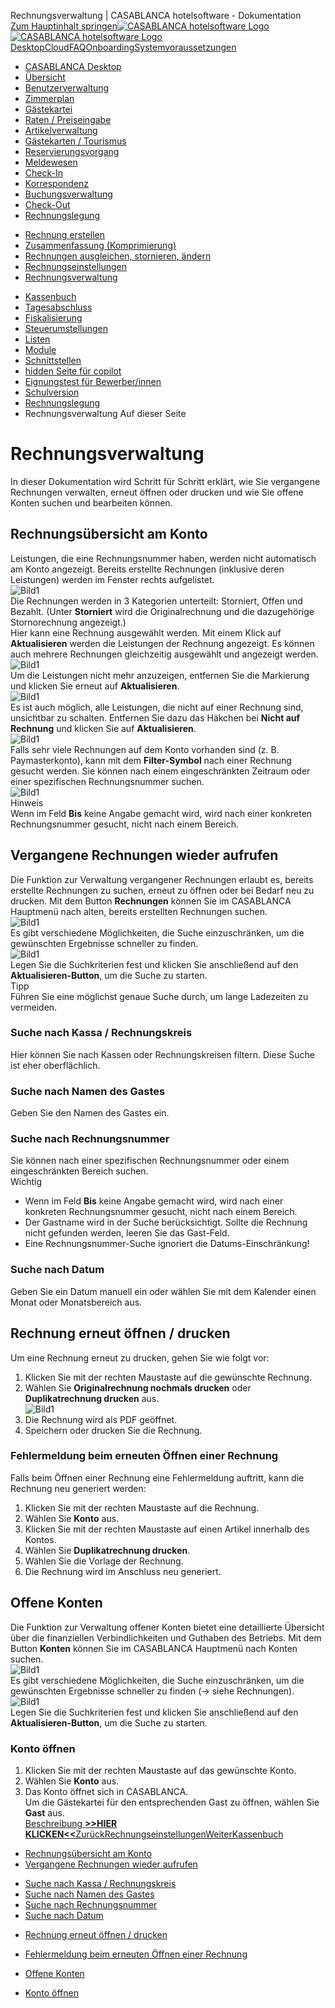 Rechnungsverwaltung | CASABLANCA hotelsoftware - Dokumentation  
[Zum Hauptinhalt springen](https://docs.casablanca.at/desktop/accounting/invoice_management/#__docusaurus_skipToContent_fallback)[![CASABLANCA hotelsoftware Logo](https://docs.casablanca.at/img/logo.png) ![CASABLANCA hotelsoftware Logo](https://docs.casablanca.at/img/Casablanca_LOGO_2022_neg.png)](https://docs.casablanca.at/) [Desktop](https://docs.casablanca.at/desktop/desktop/)[Cloud](https://docs.casablanca.at/cloud/cloud_systems/)[FAQ](https://docs.casablanca.at/faq)[Onboarding](https://docs.casablanca.at/onboarding/fiscalization)[Systemvoraussetzungen](https://docs.casablanca.at/system_requirements)  
* [CASABLANCA Desktop](https://docs.casablanca.at/desktop/desktop/)
* [Übersicht](https://docs.casablanca.at/desktop/interface/)
* [Benutzerverwaltung](https://docs.casablanca.at/desktop/user_management/)
* [Zimmerplan](https://docs.casablanca.at/desktop/room_plan/)
* [Gästekartei](https://docs.casablanca.at/desktop/guest_profile/)
* [Raten / Preiseingabe](https://docs.casablanca.at/desktop/raten/)
* [Artikelverwaltung](https://docs.casablanca.at/desktop/articles/)
* [Gästekarten / Tourismus](https://docs.casablanca.at/desktop/guest_cards/)
* [Reservierungsvorgang](https://docs.casablanca.at/desktop/reservation_process/)
* [Meldewesen](https://docs.casablanca.at/desktop/registration/)
* [Check-In](https://docs.casablanca.at/desktop/check_in/)
* [Korrespondenz](https://docs.casablanca.at/desktop/correspondence/)
* [Buchungsverwaltung](https://docs.casablanca.at/desktop/account/)
* [Check-Out](https://docs.casablanca.at/desktop/check-out/)
* [Rechnungslegung](https://docs.casablanca.at/desktop/accounting/)
+ [Rechnung erstellen](https://docs.casablanca.at/desktop/accounting/create_invoice)
+ [Zusammenfassung (Komprimierung)](https://docs.casablanca.at/desktop/accounting/compress_services)
+ [Rechnungen ausgleichen, stornieren, ändern](https://docs.casablanca.at/desktop/accounting/adjust_cancel_change)
+ [Rechnungseinstellungen](https://docs.casablanca.at/desktop/accounting/invoice_settings)
+ [Rechnungsverwaltung](https://docs.casablanca.at/desktop/accounting/invoice_management/)
* [Kassenbuch](https://docs.casablanca.at/desktop/cashbook/)
* [Tagesabschluss](https://docs.casablanca.at/desktop/daily_closing/)
* [Fiskalisierung](https://docs.casablanca.at/desktop/fiscalization/)
* [Steuerumstellungen](https://docs.casablanca.at/desktop/tax_changes/)
* [Listen](https://docs.casablanca.at/desktop/lists/)
* [Module](https://docs.casablanca.at/desktop/module/)
* [Schnittstellen](https://docs.casablanca.at/desktop/interfaces/)
* [hidden Seite für copilot](https://docs.casablanca.at/desktop/hidden_copilot)
* [Eignungstest für Bewerber/innen](https://docs.casablanca.at/desktop/qualification)
* [Schulversion](https://docs.casablanca.at/desktop/schoolversion)  
* [Rechnungslegung](https://docs.casablanca.at/desktop/accounting/)
* Rechnungsverwaltung
Auf dieser Seite

# Rechnungsverwaltung  
In dieser Dokumentation wird Schritt für Schritt erklärt, wie Sie vergangene Rechnungen verwalten, erneut öffnen oder drucken und wie Sie offene Konten suchen und bearbeiten können.

## Rechnungsübersicht am Konto[](https://docs.casablanca.at/desktop/accounting/invoice_management/#rechnungsübersicht-am-konto "Direkter Link zu Rechnungsübersicht am Konto")  
Leistungen, die eine Rechnungsnummer haben, werden nicht automatisch am Konto angezeigt. Bereits erstellte Rechnungen (inklusive deren Leistungen) werden im Fenster rechts aufgelistet.  
![Bild1](https://docs.casablanca.at/assets/images/rechnungen_offen-ba6a7f788761b737a548f7e7a73846f4.png "Menü Rechnungen")  
Die Rechnungen werden in 3 Kategorien unterteilt: Storniert, Offen und Bezahlt. (Unter **Storniert** wird die Originalrechnung und die dazugehörige Stornorechnung angezeigt.)  
Hier kann eine Rechnung ausgewählt werden.
Mit einem Klick auf **Aktualisieren** werden die Leistungen der Rechnung angezeigt. Es können auch mehrere Rechnungen gleichzeitig ausgewählt und angezeigt werden.  
![Bild1](https://docs.casablanca.at/assets/images/alle_rechnungen-527bb07df666196ca8747c7f5f367326.png "Rechnungen anzeigen")  
Um die Leistungen nicht mehr anzuzeigen, entfernen Sie die Markierung und klicken Sie erneut auf **Aktualisieren**.  
![Bild1](https://docs.casablanca.at/assets/images/keine_rechnungen-6f682bee2834a78d0d3bc229cfa76afd.png "Rechnungen ausblenden")  
Es ist auch möglich, alle Leistungen, die nicht auf einer Rechnung sind, unsichtbar zu schalten. Entfernen Sie dazu das Häkchen bei **Nicht auf Rechnung** und klicken Sie auf **Aktualisieren**.  
![Bild1](https://docs.casablanca.at/assets/images/nicht_auf_rechnung-6583d15b0d9daf5a78291ec5cbeb0154.png "Filter Rechnungen")  
Falls sehr viele Rechnungen auf dem Konto vorhanden sind (z. B. Paymasterkonto), kann mit dem **Filter-Symbol** nach einer Rechnung gesucht werden. Sie können nach einem eingeschränkten Zeitraum oder einer spezifischen Rechnungsnummer suchen.  
![Bild1](https://docs.casablanca.at/assets/images/filter_icon-aea379e7db94ae4e0ccb537187f3a596.png "Filter Rechnungen")  
Hinweis  
Wenn im Feld **Bis** keine Angabe gemacht wird, wird nach einer konkreten Rechnungsnummer gesucht, nicht nach einem Bereich.

## Vergangene Rechnungen wieder aufrufen[](https://docs.casablanca.at/desktop/accounting/invoice_management/#vergangene-rechnungen-wieder-aufrufen "Direkter Link zu Vergangene Rechnungen wieder aufrufen")  
Die Funktion zur Verwaltung vergangener Rechnungen erlaubt es, bereits erstellte Rechnungen zu suchen, erneut zu öffnen oder bei Bedarf neu zu drucken. Mit dem Button **Rechnungen** können Sie im CASABLANCA Hauptmenü nach alten, bereits erstellten Rechnungen suchen.  
![Bild1](https://docs.casablanca.at/assets/images/menue_rechnungen-d0cab534b5b9cd711da4bed6e8668531.png "Menü Rechnungen")  
Es gibt verschiedene Möglichkeiten, die Suche einzuschränken, um die gewünschten Ergebnisse schneller zu finden.  
![Bild1](https://docs.casablanca.at/assets/images/rechnungen_suchen-60dd19c7983ca48642267c1a4c02d6ca.png "Konto-Rechnung")  
Legen Sie die Suchkriterien fest und klicken Sie anschließend auf den **Aktualisieren-Button**, um die Suche zu starten.  
Tipp  
Führen Sie eine möglichst genaue Suche durch, um lange Ladezeiten zu vermeiden.

### Suche nach Kassa / Rechnungskreis[](https://docs.casablanca.at/desktop/accounting/invoice_management/#suche-nach-kassa--rechnungskreis "Direkter Link zu Suche nach Kassa / Rechnungskreis")  
Hier können Sie nach Kassen oder Rechnungskreisen filtern. Diese Suche ist eher oberflächlich.

### Suche nach Namen des Gastes[](https://docs.casablanca.at/desktop/accounting/invoice_management/#suche-nach-namen-des-gastes "Direkter Link zu Suche nach Namen des Gastes")  
Geben Sie den Namen des Gastes ein.

### Suche nach Rechnungsnummer[](https://docs.casablanca.at/desktop/accounting/invoice_management/#suche-nach-rechnungsnummer "Direkter Link zu Suche nach Rechnungsnummer")  
Sie können nach einer spezifischen Rechnungsnummer oder einem eingeschränkten Bereich suchen.  
Wichtig  
* Wenn im Feld **Bis** keine Angabe gemacht wird, wird nach einer konkreten Rechnungsnummer gesucht, nicht nach einem Bereich.
* Der Gastname wird in der Suche berücksichtigt. Sollte die Rechnung nicht gefunden werden, leeren Sie das Gast-Feld.
* Eine Rechnungsnummer-Suche ignoriert die Datums-Einschränkung!

### Suche nach Datum[](https://docs.casablanca.at/desktop/accounting/invoice_management/#suche-nach-datum "Direkter Link zu Suche nach Datum")  
Geben Sie ein Datum manuell ein oder wählen Sie mit dem Kalender einen Monat oder Monatsbereich aus.

## Rechnung erneut öffnen / drucken[](https://docs.casablanca.at/desktop/accounting/invoice_management/#rechnung-erneut-öffnen--drucken "Direkter Link zu Rechnung erneut öffnen / drucken")  
Um eine Rechnung erneut zu drucken, gehen Sie wie folgt vor:  
1. Klicken Sie mit der rechten Maustaste auf die gewünschte Rechnung.
2. Wählen Sie **Originalrechnung nochmals drucken** oder **Duplikatrechnung drucken** aus.  
![Bild1](https://docs.casablanca.at/assets/images/rechnungen_drucken-b9cd71651f107a4d9221eecd658079ce.png "Rechnung drucken")  
3. Die Rechnung wird als PDF geöffnet.
4. Speichern oder drucken Sie die Rechnung.

### Fehlermeldung beim erneuten Öffnen einer Rechnung[](https://docs.casablanca.at/desktop/accounting/invoice_management/#fehlermeldung-beim-erneuten-öffnen-einer-rechnung "Direkter Link zu Fehlermeldung beim erneuten Öffnen einer Rechnung")  
Falls beim Öffnen einer Rechnung eine Fehlermeldung auftritt, kann die Rechnung neu generiert werden:  
1. Klicken Sie mit der rechten Maustaste auf die Rechnung.
2. Wählen Sie **Konto** aus.
3. Klicken Sie mit der rechten Maustaste auf einen Artikel innerhalb des Kontos.
4. Wählen Sie **Duplikatrechnung drucken**.
5. Wählen Sie die Vorlage der Rechnung.
6. Die Rechnung wird im Anschluss neu generiert.

## Offene Konten[](https://docs.casablanca.at/desktop/accounting/invoice_management/#offene-konten "Direkter Link zu Offene Konten")  
Die Funktion zur Verwaltung offener Konten bietet eine detaillierte Übersicht über die finanziellen Verbindlichkeiten und Guthaben des Betriebs. Mit dem Button **Konten** können Sie im CASABLANCA Hauptmenü nach Konten suchen.  
![Bild1](https://docs.casablanca.at/assets/images/menue_konten-19617f5780be3e4ce18add5a1480db04.png "Menü Konten")  
Es gibt verschiedene Möglichkeiten, die Suche einzuschränken, um die gewünschten Ergebnisse schneller zu finden (-> siehe Rechnungen).  
![Bild1](https://docs.casablanca.at/assets/images/konto_filter-1c002007b6b1d29102d091adfb9437b4.png "Filter Konten")  
Legen Sie die Suchkriterien fest und klicken Sie anschließend auf den **Aktualisieren-Button**, um die Suche zu starten.

### Konto öffnen[](https://docs.casablanca.at/desktop/accounting/invoice_management/#konto-öffnen "Direkter Link zu Konto öffnen")  
1. Klicken Sie mit der rechten Maustaste auf das gewünschte Konto.
2. Wählen Sie **Konto** aus.
3. Das Konto öffnet sich in CASABLANCA.  
Um die Gästekartei für den entsprechenden Gast zu öffnen, wählen Sie **Gast** aus.  
[Beschreibung
**>>HIER KLICKEN<<**](https://docs.casablanca.at/assets/files/Beschreibung_Debitorenverwaltung-3bbac7137990865048f432013fa1f84c.pdf)[ZurückRechnungseinstellungen](https://docs.casablanca.at/desktop/accounting/invoice_settings)[WeiterKassenbuch](https://docs.casablanca.at/desktop/cashbook/)  
* [Rechnungsübersicht am Konto](https://docs.casablanca.at/desktop/accounting/invoice_management/#rechnungsübersicht-am-konto)
* [Vergangene Rechnungen wieder aufrufen](https://docs.casablanca.at/desktop/accounting/invoice_management/#vergangene-rechnungen-wieder-aufrufen)
+ [Suche nach Kassa / Rechnungskreis](https://docs.casablanca.at/desktop/accounting/invoice_management/#suche-nach-kassa--rechnungskreis)
+ [Suche nach Namen des Gastes](https://docs.casablanca.at/desktop/accounting/invoice_management/#suche-nach-namen-des-gastes)
+ [Suche nach Rechnungsnummer](https://docs.casablanca.at/desktop/accounting/invoice_management/#suche-nach-rechnungsnummer)
+ [Suche nach Datum](https://docs.casablanca.at/desktop/accounting/invoice_management/#suche-nach-datum)
* [Rechnung erneut öffnen / drucken](https://docs.casablanca.at/desktop/accounting/invoice_management/#rechnung-erneut-öffnen--drucken)
+ [Fehlermeldung beim erneuten Öffnen einer Rechnung](https://docs.casablanca.at/desktop/accounting/invoice_management/#fehlermeldung-beim-erneuten-öffnen-einer-rechnung)
* [Offene Konten](https://docs.casablanca.at/desktop/accounting/invoice_management/#offene-konten)
+ [Konto öffnen](https://docs.casablanca.at/desktop/accounting/invoice_management/#konto-öffnen)